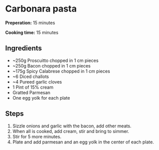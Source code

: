 # Carbonara pasta

**Preperation:** 15 minutes

**Cooking time:** 15 minutes

## Ingredients

- ~250g Proscuitto chopped in 1 cm pieces
- ~250g Bacon chopped in 1 cm pieces
- ~175g Spicy Calabrese chopped in 1 cm pieces
- ~6 Diced challots
- ~4 Pureed garlic cloves
- 1 Pint of 15% cream
- Gratted Parmesan
- One egg yolk for each plate

## Steps

1. Sizzle onions and garlic with the bacon, add other meats.
1. When all is cooked, add cream, stir and bring to simmer.
1. Stir for 5 more minutes.
1. Plate and add parmesan and an egg yolk in the center of each plate.
